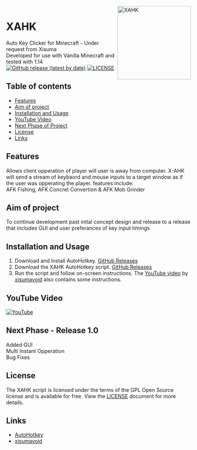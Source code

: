 <img align='right' src='https://github.com/monpjc/XAHK/blob/master/welcomepic.png' width='200px' alt='XAHK' />

# XAHK
Auto Key Clicker for Minecraft - Under request from Xisuma<br>
Developed for use with Vanilla Minecraft and tested with 1.14<br>
[![GitHub release (latest by date)](https://img.shields.io/github/v/release/monpjc/XAHK)](https://github.com/monpjc/XAHK/releases)
[![LICENSE](https://img.shields.io/github/license/monpjc/XAHK)](https://github.com/monpjc/XAHK/blob/master/LICENSE)

## Table of contents

- [Features](#Features)
- [Aim of project](#Aim-of-project)
- [Installation and Usage](#Installation-and-Usage)
- [YouTube Video](#YouTube-Video)
- [Next Phase of Project](#Next-Phase----Release-1.0)
- [License](#License)
- [Links](#Links)

## Features
Allows client opperation of player will user is away from computer. X-AHK will send a stream of keybaord and mouse inputs to a target window as if the user was opperating the player. features include:<br>
AFK Fishing, AFK Concret Convertion & AFK Mob Grinder

## Aim of project
To continue development past inital concept design and release to a release that includes GUI and user preferances of key input timings

## Installation and Usage

1. Download and Install AutoHotkey. [GitHub Releases](https://github.com/Lexikos/AutoHotkey_L/releases)
2. Download the XAHK AutoHotkey script. [GitHub Releases](https://github.com/monpjc/XAHK/releases)
3. Run the script and follow on-screen instructions. The [YouTube video](https://youtu.be/-wKW0OovGK4?t=280) by [xisumavoid](https://www.youtube.com/channel/UCU9pX8hKcrx06XfOB-VQLdw) also contains some instructions.

## YouTube Video

[![YouTube](https://img.youtube.com/vi/-wKW0OovGK4/0.jpg)](https://youtu.be/-wKW0OovGK4?t=280 "Click to play on YouTube")

## Next Phase - Release 1.0
Added GUI<br>
Multi Instant Opperation<br>
Bug Fixes<br>

## License

The XAHK script is licensed under the terms of the GPL Open Source license and is available for free. View the [LICENSE](https://github.com/monpjc/XAHK/blob/master/LICENSE) document for more details.

## Links

- [AutoHotkey](https://github.com/Lexikos/AutoHotkey_L)
- [xisumavoid](https://www.youtube.com/channel/UCU9pX8hKcrx06XfOB-VQLdw)


